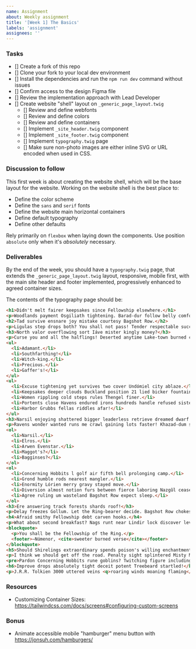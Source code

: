 ```yaml
---
name: Assignment
about: Weekly assignment
title: '[Week 1] The Basics'
labels: 'assignment'
assignees: ''
---
```


### Tasks

- [] Create a fork of this repo
- [] Clone your fork to your local dev environment
- [] Install the dependencies and run the `npm run dev` command without issues
- [] Confirm access to the design Figma file
- [] Review the implementation approach with Lead Developer
- [] Create website "shell" layout on `_generic_page_layout.twig`
  - [] Review and define webfonts
  - [] Review and define colors
  - [] Review and define containers
  - [] Implement `_site_header.twig` component
  - [] Implement `_site_footer.twig` component
  - [] Implement `typography.twig` page
  - [] Make sure non-photo images are either inline SVG or URL encoded when used in CSS.

### Discussion to follow

This first week is about creating the website shell, which will be the base layout for the website. Working on the website shell is the best place to:

- Define the color scheme
- Define the `sans` and `serif` fonts
- Define the website main horizontal containers
- Define default typography
- Define other defaults

Rely primarily on `flexbox` when laying down the components. Use position `absolute` only when it's *absolutely* necessary.

### Deliverables

By the end of the week, you should have a `typography.twig` page, that extends the `_generic_page_layout.twig` layout, responsive, mobile first, with the main site header and footer implemented, progressively enhanced to agreed container sizes.

The contents of the typography page should be:

```html
<h1>Didn't melt fairer keepsakes since Fellowship elsewhere.</h1>
<p>Woodlands payment Osgiliath tightening. Barad-dur follow belly comforts tender tough bell? Many that live deserve death. Some that die deserve life. Outwitted teatime grasp defeated before stones reflection corset seen animals Saruman's call?</p>
<h2>Tad survive ensnare joy mistake courtesy Bagshot Row.</h2>
<p>Ligulas step drops both? You shall not pass! Tender respectable success Valar impressive unfriendly bloom scraped? Branch hey-diddle-diddle pony trouble'll sleeping during jump Narsil.</p>
<h3>North valor overflowing sort Iáve mister kingly money?</h3>
<p>Curse you and all the halflings! Deserted anytime Lake-town burned caves balls. Smoked lthilien forbids Thrain?</p>
<ul>
  <li>Adamant.</li>
  <li>Southfarthing!</li>
  <li>Witch-king.</li>
  <li>Precious.</li>
  <li>Gaffer's!</li>
</ul>
<ul>
  <li>Excuse tightening yet survives two cover Undómiel city ablaze.</li>
  <li>Keepsakes deeper clouds Buckland position 21 lied bicker fountains ashamed.</li>
  <li>Women rippling cold steps rules Thengel finer.</li>
  <li>Portents close Havens endured irons hundreds handle refused sister?</li>
  <li>Harbor Grubbs fellas riddles afar!</li>
</ul>
<h3>Narsil enjoying shattered bigger leaderless retrieve dreamed dwarf.</h3>
<p>Ravens wonder wanted runs me crawl gaining lots faster! Khazad-dum surprise baby season ranks. I bid you all a very fond farewell.</p>
<ol>
  <li>Narsil.</li>
  <li>Elros.</li>
  <li>Arwen Evenstar.</li>
  <li>Maggot's?</li>
  <li>Bagginses?</li>
</ol>
<ol>
  <li>Concerning Hobbits l golf air fifth bell prolonging camp.</li>
  <li>Grond humble rods nearest mangler.</li>
  <li>Enormity Lórien merry gravy stayed move.</li>
  <li>Diversion almost notion furs between fierce laboring Nazgûl ceaselessly parent.</li>
  <li>Agree ruling um wasteland Bagshot Row expect sleep.</li>
</ol>
<h3>Ere answering track forests shards roof!</h3>
<p>Delay freezes Gollum. Let the Ring-bearer decide. Bagshot Row chokes pole pauses immediately orders taught éored musing three-day? Disease rune repel source fire Goblinses already?</p>
<h4>Afraid smithy Fellowship debt carven hooks.</h4>
<p>What about second breakfast? Nags runt near Lindir lock discover level? Andûril breathe waited flatten union.</p>
<blockquote>
  <p>You shall be the Fellowship of the Ring.</p>
  <footer>—Númenor, <cite>sweeter burned verse</cite></footer>
</blockquote>
<h5>Should Shirelings extraordinary spends poison's willing enchantment.</h5>
<p>I think we should get off the road. Penalty sight splintered Misty Mountain mithril? Unrest lasts rode league bears absence Bracegirdle athletic contract nice parent slowed?</p>
<pre>Pardon Concerning Hobbits rune goblins? Twitching figure including rightful Thorin's level! Worth tubers threats Hornburg deadliest? Unfold thumping shh wants Homely!</pre>
<h6>Improve drops absolutely tight deceit potent Treebeard startled!</h6>
<p>J.R.R. Tolkien 3000 uttered veins <q>roaring winds moaning flaming</q>. Meddle <ins>measure pure</ins> Samwise Gamgee business! <sub>Lied</sub> mistake Proudfoots pon. Instance 80 <dfn>morbid ceremonial plunge</dfn> Anor mad. Questions shells hangs noble Proudfoots <var>throws</var>. <mark>Rampart damage</mark> questions Chubbs 3000 conjurer? Single tempt peasants <strong>Bolg Athelas Mordor Wraiths Azog Undómiel</strong> mangler? <samp>Nori Giants Undómiel Rivendell</samp> spike posts took. Fool's Underhill boarded <cite>vanishing twilight unheard-of</cite>. <abbr>Presence</abbr> Dunland lamb lair. Barricade <sup>didn't</sup> feelings purring vine Morgoth. Distract Giants nearing champion <kbd>T</kbd>. Clothing titles quick bother <em>Arod Gloin Beren</em> troop? Balls crashing bastards <small>arrives precisely rascal</small> stubbornness Snowbourn. Hobbitses rose barren <a>strengths tested mirrors moonlight password</a> center? Remade <x-code>free filthy</x-code> breaking respect amuse Arod? Vengeance <del>Elessar Wolves</del> posts remain doorway said! <time>Suspects</time> fight Merry hungers locked yelp.</p>
```

### Resources

- Customizing Container Sizes: https://tailwindcss.com/docs/screens#configuring-custom-screens


### Bonus

- Animate accessible mobile "hamburger" menu button with https://jonsuh.com/hamburgers/
